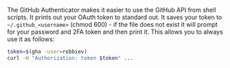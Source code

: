 The GitHub Authenticator makes it easier to use the GitHub API from shell
scripts. It prints out your OAuth token to standard out. It saves your token to
`~/.github_<username>` (chmod 600) - if the file does not exist it will prompt
for your password and 2FA token and then print it. This allows you to always
use it as follows:

```sh
token=$(gha -user=robbiev)
curl -H "Authorization: token $token" ...
```
